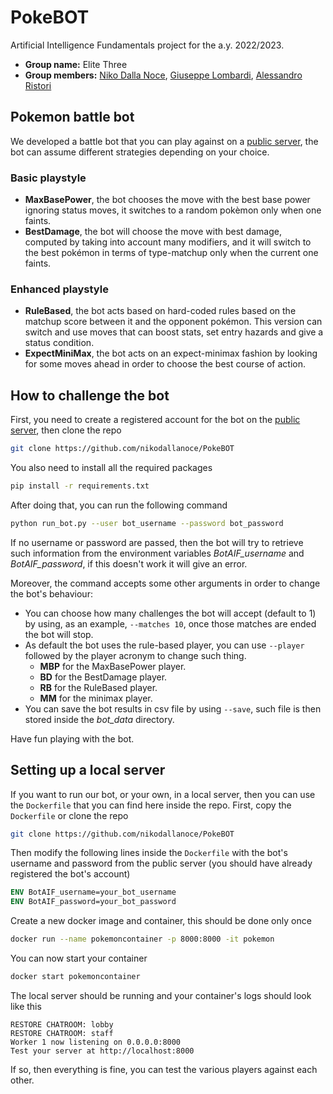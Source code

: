 # PokeBOT
Artificial Intelligence Fundamentals project for the a.y. 2022/2023.
- **Group name:** Elite Three
- **Group members:** [Niko Dalla Noce](https://github.com/nikodallanoce), [Giuseppe Lombardi](https://github.com/icezimmer), [Alessandro Ristori](https://github.com/RistoAle97)

## Pokemon battle bot
We developed a battle bot that you can play against on a [public server](https://play.pokemonshowdown.com/), the bot can assume different strategies depending on your choice.
### Basic playstyle
- **MaxBasePower**, the bot chooses the move with the best base power ignoring status moves, it switches to a random pokèmon only when one faints.
- **BestDamage**, the bot will choose the move with best damage, computed by taking into account many modifiers, and it will switch to the best pokémon in terms of type-matchup only when the current one faints.

### Enhanced playstyle
- **RuleBased**, the bot acts based on hard-coded rules based on the matchup score between it and the opponent pokémon. This version can switch and use moves that can boost stats, set entry hazards and give a status condition.
- **ExpectMiniMax**, the bot acts on an expect-minimax fashion by looking for some moves ahead in order to choose the best course of action.

## How to challenge the bot
First, you need to create a registered account for the bot on the [public server](https://play.pokemonshowdown.com/), then clone the repo
```bash
git clone https://github.com/nikodallanoce/PokeBOT
```
You also need to install all the required packages
```bash
pip install -r requirements.txt
```
After doing that, you can run the following command
```bash
python run_bot.py --user bot_username --password bot_password
```
If no username or password are passed, then the bot will try to retrieve such information from the environment variables *BotAIF_username* and *BotAIF_password*, if this doesn't work it will give an error.

Moreover, the command accepts some other arguments in order to change the bot's behaviour:
- You can choose how many challenges the bot will accept (default to 1) by using, as an example, ```--matches 10```, once those matches are ended the bot will stop.
- As default the bot uses the rule-based player, you can use ```--player``` followed by the player acronym to change such thing.
  - **MBP** for the MaxBasePower player.
  - **BD** for the BestDamage player.
  - **RB** for the RuleBased player.
  - **MM** for the minimax player.
- You can save the bot results in csv file by using ```--save```, such file is then stored inside the *bot_data* directory.

Have fun playing with the bot.

## Setting up a local server
If you want to run our bot, or your own, in a local server, then you can use the ```Dockerfile``` that you can find here inside the repo. First, copy the ```Dockerfile``` or clone the repo
```bash
git clone https://github.com/nikodallanoce/PokeBOT
```
Then modify the following lines inside the ```Dockerfile``` with the bot's username and password from the public server (you should have already registered the bot's account)
```dockerfile
ENV BotAIF_username=your_bot_username
ENV BotAIF_password=your_bot_password
```
Create a new docker image and container, this should be done only once
```bash
docker run --name pokemoncontainer -p 8000:8000 -it pokemon
```
You can now start your container
```bash
docker start pokemoncontainer
```
The local server should be running and your container's logs should look like this
```
RESTORE CHATROOM: lobby
RESTORE CHATROOM: staff
Worker 1 now listening on 0.0.0.0:8000
Test your server at http://localhost:8000
```
If so, then everything is fine, you can test the various players against each other.